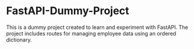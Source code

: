 # FastAPI-Dummy-Project
This is a dummy project created to learn and experiment with FastAPI. The project includes routes for managing employee data using an ordered dictionary.
